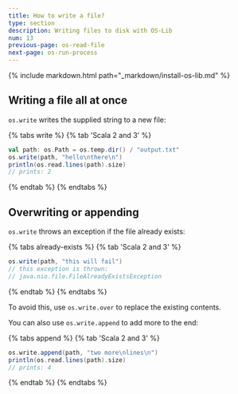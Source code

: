 ```yaml
---
title: How to write a file?
type: section
description: Writing files to disk with OS-Lib
num: 13
previous-page: os-read-file
next-page: os-run-process
---
```


{% include markdown.html path="_markdown/install-os-lib.md" %}

## Writing a file all at once

`os.write` writes the supplied string to a new file:

{% tabs write %}
{% tab 'Scala 2 and 3' %}
```scala mdoc
val path: os.Path = os.temp.dir() / "output.txt"
os.write(path, "hello\nthere\n")
println(os.read.lines(path).size)
// prints: 2
```
{% endtab %}
{% endtabs %}

## Overwriting or appending

`os.write` throws an exception if the file already exists:

{% tabs already-exists %}
{% tab 'Scala 2 and 3' %}
```scala mdoc:crash
os.write(path, "this will fail")
// this exception is thrown:
// java.nio.file.FileAlreadyExistsException
```
{% endtab %}
{% endtabs %}

To avoid this, use `os.write.over` to replace the existing
contents.

You can also use `os.write.append` to add more to the end:

{% tabs append %}
{% tab 'Scala 2 and 3' %}
```scala mdoc
os.write.append(path, "two more\nlines\n")
println(os.read.lines(path).size)
// prints: 4
```
{% endtab %}
{% endtabs %}
